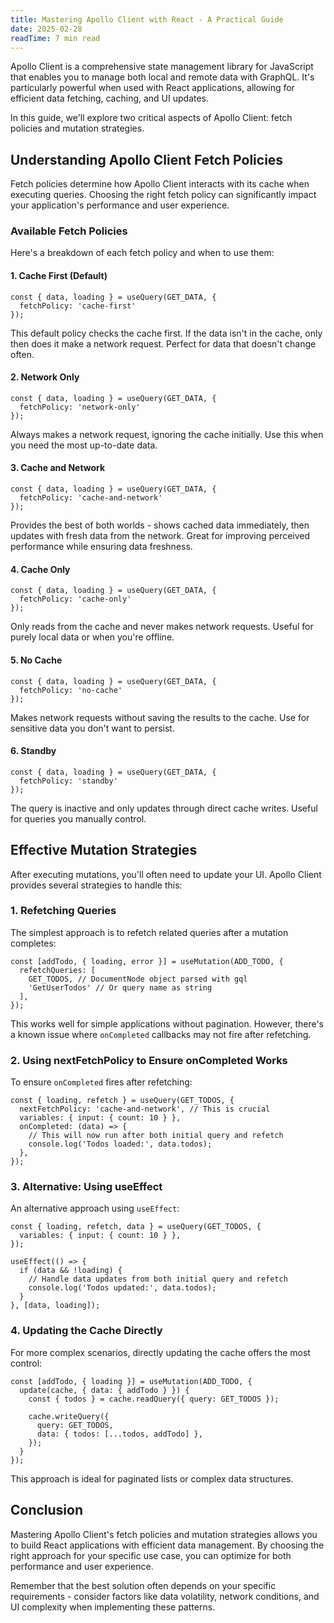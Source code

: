 ```yaml
---
title: Mastering Apollo Client with React - A Practical Guide
date: 2025-02-28
readTime: 7 min read
---
```


Apollo Client is a comprehensive state management library for JavaScript that enables you to manage both local and remote data with GraphQL. It's particularly powerful when used with React applications, allowing for efficient data fetching, caching, and UI updates.

In this guide, we'll explore two critical aspects of Apollo Client: fetch policies and mutation strategies.

## Understanding Apollo Client Fetch Policies

Fetch policies determine how Apollo Client interacts with its cache when executing queries. Choosing the right fetch policy can significantly impact your application's performance and user experience.

### Available Fetch Policies

Here's a breakdown of each fetch policy and when to use them:

#### 1. Cache First (Default)

```tsx
const { data, loading } = useQuery(GET_DATA, {
  fetchPolicy: 'cache-first' 
});
```

This default policy checks the cache first. If the data isn't in the cache, only then does it make a network request. Perfect for data that doesn't change often.

#### 2. Network Only

```tsx
const { data, loading } = useQuery(GET_DATA, {
  fetchPolicy: 'network-only' 
});
```

Always makes a network request, ignoring the cache initially. Use this when you need the most up-to-date data.

#### 3. Cache and Network

```tsx
const { data, loading } = useQuery(GET_DATA, {
  fetchPolicy: 'cache-and-network' 
});
```

Provides the best of both worlds - shows cached data immediately, then updates with fresh data from the network. Great for improving perceived performance while ensuring data freshness.

#### 4. Cache Only

```tsx
const { data, loading } = useQuery(GET_DATA, {
  fetchPolicy: 'cache-only' 
});
```

Only reads from the cache and never makes network requests. Useful for purely local data or when you're offline.

#### 5. No Cache

```tsx
const { data, loading } = useQuery(GET_DATA, {
  fetchPolicy: 'no-cache' 
});
```

Makes network requests without saving the results to the cache. Use for sensitive data you don't want to persist.

#### 6. Standby

```tsx
const { data, loading } = useQuery(GET_DATA, {
  fetchPolicy: 'standby' 
});
```

The query is inactive and only updates through direct cache writes. Useful for queries you manually control.

## Effective Mutation Strategies

After executing mutations, you'll often need to update your UI. Apollo Client provides several strategies to handle this:

### 1. Refetching Queries

The simplest approach is to refetch related queries after a mutation completes:

```tsx
const [addTodo, { loading, error }] = useMutation(ADD_TODO, {
  refetchQueries: [
    GET_TODOS, // DocumentNode object parsed with gql
    'GetUserTodos' // Or query name as string
  ],
});
```

This works well for simple applications without pagination. However, there's a known issue where `onCompleted` callbacks may not fire after refetching.

### 2. Using nextFetchPolicy to Ensure onCompleted Works

To ensure `onCompleted` fires after refetching:

```tsx
const { loading, refetch } = useQuery(GET_TODOS, {
  nextFetchPolicy: 'cache-and-network', // This is crucial
  variables: { input: { count: 10 } },
  onCompleted: (data) => {
    // This will now run after both initial query and refetch
    console.log('Todos loaded:', data.todos);
  },
});
```

### 3. Alternative: Using useEffect

An alternative approach using `useEffect`:

```tsx
const { loading, refetch, data } = useQuery(GET_TODOS, {
  variables: { input: { count: 10 } },
});

useEffect(() => {
  if (data && !loading) {
    // Handle data updates from both initial query and refetch
    console.log('Todos updated:', data.todos);
  }
}, [data, loading]);
```

### 4. Updating the Cache Directly

For more complex scenarios, directly updating the cache offers the most control:

```tsx
const [addTodo, { loading }] = useMutation(ADD_TODO, {
  update(cache, { data: { addTodo } }) {
    const { todos } = cache.readQuery({ query: GET_TODOS });
    
    cache.writeQuery({
      query: GET_TODOS,
      data: { todos: [...todos, addTodo] },
    });
  }
});
```

This approach is ideal for paginated lists or complex data structures.

## Conclusion

Mastering Apollo Client's fetch policies and mutation strategies allows you to build React applications with efficient data management. By choosing the right approach for your specific use case, you can optimize for both performance and user experience.

Remember that the best solution often depends on your specific requirements - consider factors like data volatility, network conditions, and UI complexity when implementing these patterns.
